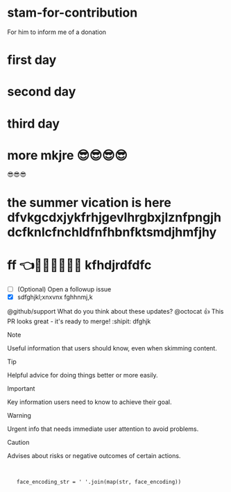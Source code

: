 # stam-for-contribution
For him to inform me of a donation

# first day
# second day
# third day
# more mkjre 😎😎😎😎
😎😎😎
# the summer vication is here dfvkgcdxjykfrhjgevlhrgbxjlznfpngjhdcfknlcfnchldfnfhbnfktsmdjhmfjhy
# ff 👈💪💪🎤😊😵🤪 kfhdjrdfdfc
- [ ] \(Optional) Open a followup issue
- [X] sdfghjkl;xnxvnx
fghhnmj,k

@github/support What do you think about these updates?
@octocat :+1: This PR looks great - it's ready to merge! :shipit:
dfghjk


[^1]: My reference.
[^2]: To add line breaks within a footnote, prefix new lines with 2 spaces.
  This is a second line



> [!NOTE]
> Useful information that users should know, even when skimming content.

> [!TIP]
> Helpful advice for doing things better or more easily.

> [!IMPORTANT]
> Key information users need to know to achieve their goal.

> [!WARNING]
> Urgent info that needs immediate user attention to avoid problems.

> [!CAUTION]
> Advises about risks or negative outcomes of certain actions.



 <br/>

       face_encoding_str = ' '.join(map(str, face_encoding))



